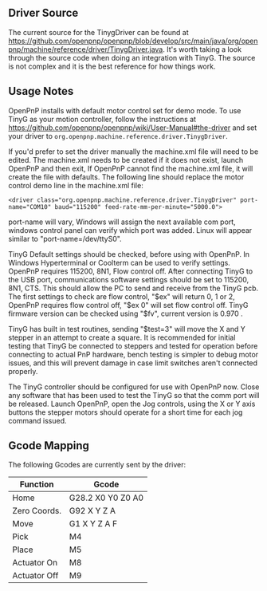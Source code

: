 ## Driver Source

The current source for the TinygDriver can be found at https://github.com/openpnp/openpnp/blob/develop/src/main/java/org/openpnp/machine/reference/driver/TinygDriver.java.
It's worth taking a look through the source code when doing an integration with TinyG. The source is not complex and it is the best reference for how things work.

## Usage Notes

OpenPnP installs with default motor control set for demo mode. To use TinyG as your motion controller, follow the instructions at https://github.com/openpnp/openpnp/wiki/User-Manual#the-driver and set your driver to `org.openpnp.machine.reference.driver.TinygDriver`.

If you'd prefer to set the driver manually the machine.xml file will need to be edited. The machine.xml needs to be created if it does not exist, launch OpenPnP and then exit, If OpenPnP cannot find the machine.xml file, it will create the file with defaults. The following line should replace the motor control demo line in the machine.xml file:

`<driver class="org.openpnp.machine.reference.driver.TinygDriver" port-name="COM10" baud="115200" feed-rate-mm-per-minute="5000.0">`

port-name will vary, Windows will assign the next available com port, windows control panel can verify which port was added. Linux will appear similar to "port-name=/dev/ttyS0".

TinyG Default settings should be checked, before using with OpenPnP. In Windows Hyperterminal or Coolterm can be used to verify settings. OpenPnP requires 115200, 8N1, Flow control off. After connecting TinyG to the USB port, communications software settings should be set to 115200, 8N1, CTS. This should allow the PC to send and receive from the TinyG pcb. The first settings to check are flow control, "$ex" will return 0, 1 or 2, OpenPnP requires flow control off, "$ex 0" will set flow control off. TinyG firmware version can be checked using "$fv", current version is 0.970 . 

TinyG has built in test routines, sending "$test=3" will move the X and Y stepper in an attempt to create a square. It is recommended for initial testing that TinyG be connected to steppers and tested for operation before connecting to actual PnP hardware, bench testing is simpler to debug motor issues, and this will prevent damage in case limit switches aren't connected properly.

The TinyG controller should be configured for use with OpenPnP now. Close any software that has been used to test the TinyG so that the comm port will be released. Launch OpenPnP, open the Jog controls, using the X or Y axis buttons the stepper motors should operate for a short time for each jog command issued.

## Gcode Mapping

The following Gcodes are currently sent by the driver:

Function      | Gcode
------------- | -------------
Home          | G28.2 X0 Y0 Z0 A0
Zero Coords.  | G92 X Y Z A
Move          | G1 X Y Z A F
Pick          | M4
Place         | M5
Actuator On   | M8
Actuator Off  | M9

